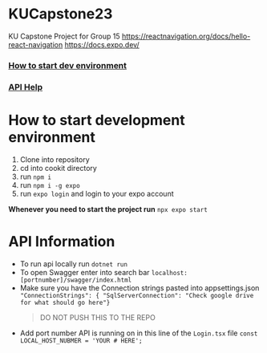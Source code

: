 # KUCapstone23

KU Capstone Project for Group 15
https://reactnavigation.org/docs/hello-react-navigation
https://docs.expo.dev/

### [How to start dev environment](#devEnv)

### [API Help](#api)

# <a name= "devEnv"></a> How to start development environment

1. Clone into repository
2. cd into cookit directory
3. run `npm i`
4. run `npm i -g expo`
5. run `expo login` and login to your expo account

**Whenever you need to start the project run** `npx expo start`

# <a name= "api"></a> API Information

- To run api locally run `dotnet run`
- To open Swagger enter into search bar `localhost:[portnumber]/swagger/index.html`
- Make sure you have the Connection strings pasted into appsettings.json
  `"ConnectionStrings": { "SqlServerConnection": "Check google drive for what should go here"}`
  > DO NOT PUSH THIS TO THE REPO
- Add port number API is running on in this line of the `Login.tsx` file `const LOCAL_HOST_NUBMER = 'YOUR # HERE';`
